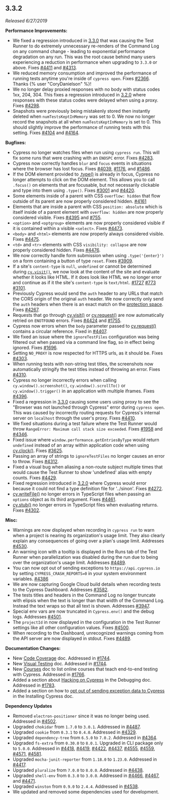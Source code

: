 ## 3.3.2

*Released 6/27/2019*

**Performance Improvements:**

- We fixed a regression introduced in [3.3.0](/guides/references/changelog#3-3-0) that was causing the Test Runner to do extremely unnecessary re-renders of the Command Log on any command change - leading to exponential performance degradation on any run. This was the root cause behind many users experiencing a reduction in performance when upgrading to `3.3.0` or above. Fixes [#4411](https://github.com/cypress-io/cypress/issues/4411) and [#4313](https://github.com/cypress-io/cypress/issues/4313).
- We reduced memory consumption and improved the performance of running tests anytime you're inside of `cypress open`. Fixes [#2366](https://github.com/cypress-io/cypress/issues/2366). Thanks {% user "CoryDanielson" %}!
- We no longer delay proxied responses with no body with status codes 1xx, 204, 304. This fixes a regression introduced in [3.2.0](/guides/references/changelog#3-2-0) where responses with these status codes were delayed when using a proxy. Fixes [#4298](https://github.com/cypress-io/cypress/issues/4298).
- Snapshots were previously being mistakenly stored then instantly deleted when `numTestsKeptInMemory` was set to 0. We now no longer record the snapshots at all when `numTestsKeptInMemory` is set to 0. This should slightly improve the performance of running tests with this setting. Fixes [#4104](https://github.com/cypress-io/cypress/issues/4104) and [#4164](https://github.com/cypress-io/cypress/issues/4164).

**Bugfixes:**

- Cypress no longer watches files when run using `cypress run`. This will fix some runs that were crashing with an `ENOSPC` error. Fixes [#4283](https://github.com/cypress-io/cypress/issues/4283).
- Cypress now correctly handles `blur` and `focus` events in situations where the browser has lost focus. Fixes [#4039](https://github.com/cypress-io/cypress/issues/4039), [#1176](https://github.com/cypress-io/cypress/issues/1176), and [#1486](https://github.com/cypress-io/cypress/issues/1486).
- If the DOM element provided to [.type()](/api/commands/type) is already in focus, Cypress no longer attempts to click on the DOM element. This allows you to call `.focus()` on elements that are focusable, but not necessarily clickable and type into them using `.type()`. Fixes [#3001](https://github.com/cypress-io/cypress/issues/3001) and [#4420](https://github.com/cypress-io/cypress/issues/4420).
- Some elements inside of a parent with CSS `overflow: hidden` that flow outside of its parent are now properly considered hidden. [#4161](https://github.com/cypress-io/cypress/issues/4161)
- Elements that are inside a parent with CSS `position: absolute` which is itself inside of a parent element with `overflow: hidden` are now properly considered visible. Fixes [#4395](https://github.com/cypress-io/cypress/issues/4395) and [#755](https://github.com/cypress-io/cypress/issues/755).
- `<option>` and `<optgroup>` elements are now properly considered visible if it is contained within a visible `<select>`. Fixes [#4473](https://github.com/cypress-io/cypress/issues/4473).
- `<body>` and `<html>` elements are now properly always considered visible. Fixes [#4475](https://github.com/cypress-io/cypress/issues/4475).
- `<td>` and `<tr>` elements with CSS `visibility: collapse` are now properly considered hidden. Fixes [#4476](https://github.com/cypress-io/cypress/issues/4476).
- We now correctly handle form submission when using `.type('{enter}')` on a form containing a button of type `reset`. Fixes [#3909](https://github.com/cypress-io/cypress/issues/3909).
- If a site's `content-type` is `null`, `undefined` or cannot be determined during [`cy.visit()`](/api/commands/visit), we now look at the content of the site and evaluate whether it looks like HTML. If it does look like HTML we no longer error and continue as if it the site's `content-type` is `text/html`. [#1727](https://github.com/cypress-io/cypress/issues/1727) [#773](https://github.com/cypress-io/cypress/issues/773) [#3101](https://github.com/cypress-io/cypress/issues/3101).
- Previously Cypress would send the `auth` header to any URLs that match the CORS origin of the original `auth` header. We now correctly only send the `auth` headers when there is an exact match on the [protection space](https://tools.ietf.org/html/rfc7235#section-2.2). Fixes [#4267](https://github.com/cypress-io/cypress/issues/4267).
- Requests that go through [cy.visit()](/api/commands/visit) or  [cy.request()](/api/commands/request) are now automatically retried on `ENOTFOUND` errors. Fixes [#4424](https://github.com/cypress-io/cypress/issues/4424) and [#1755](https://github.com/cypress-io/cypress/issues/1755).
- Cypress now errors when the `body` parameter passed to [cy.request()](/api/commands/request) contains a circular reference. Fixed in [#4407](https://github.com/cypress-io/cypress/pull/4407).
- We fixed an issue where the `ignoreTestFiles` configuration was being filtered out when passed via a command line flag, so in effect being ignored. Fixes [#1696](https://github.com/cypress-io/cypress/issues/1696).
- Setting `NO_PROXY` is now respected for HTTPS urls, as it should be. Fixes [#4303](https://github.com/cypress-io/cypress/issues/4303).
- When running tests with non-string test titles, the screenshots now automatically stringify the test titles instead of throwing an error. Fixes [#4310](https://github.com/cypress-io/cypress/issues/4310).
- Cypress no longer incorrectly errors when calling `cy.window().screenshot()`, `cy.window().scrollTo()` or `cy.window().trigger()` in an application with multiple iframes. Fixes [#4396](https://github.com/cypress-io/cypress/issues/4396).
- Fixed a regression in [3.3.0](/guides/references/changelog#3-3-0) causing some users using proxy to see the "Browser was not launched through Cypress" error during `cypress open`. This was caused by incorrectly routing requests for Cypress's internal server on `localhost` through the user's proxy. Fixes [#4410](https://github.com/cypress-io/cypress/issues/4410).
- We fixed situations during a test failure where the Test Runner would throw `RangeError: Maximum call stack size exceeded`. Fixes [#1958](https://github.com/cypress-io/cypress/issues/1958) and [#4346](https://github.com/cypress-io/cypress/issues/4346).
- Fixed issue where `window.performance.getEntriesByType` would return `undefined` instead of an array within application code when using [cy.clock()](/api/commands/clock). Fixes [#3625](https://github.com/cypress-io/cypress/issues/3625).
- Passing an array of strings to `ignoreTestFiles` no longer causes an error to throw. Fixes [#4312](https://github.com/cypress-io/cypress/issues/4312).
- Fixed a visual bug when aliasing a non-route subject multiple times that would cause the Test Runner to show 'undefined' alias with empty counts. Fixes [#4429](https://github.com/cypress-io/cypress/issues/4429).
- Fixed regression introduced in [3.2.0](/guides/references/changelog#3-2-0) where Cypress would error because it could not find a type definition file for '../sinon'. Fixes [#4272](https://github.com/cypress-io/cypress/issues/4272).
- [cy.writeFile()](/api/commands/writefile) no longer errors in TypeScript files when passing an `options` object as its third argument. Fixes [#4461](https://github.com/cypress-io/cypress/issues/4461).
- [cy.stub()](/api/commands/stub) no longer errors in TypeScript files when evaluating returns. Fixes [#4302](https://github.com/cypress-io/cypress/issues/4302).

**Misc:**

- Warnings are now displayed when recording in `cypress run` to warn when a project is nearing its organization's usage limit. They also clearly explain any consequences of going over a plan's usage limit. Addresses [#4530](https://github.com/cypress-io/cypress/issues/4530).
- An warning icon with a tooltip is displayed in the Runs tab of the Test Runner when parallelization was disabled during the run due to being over the organization's usage limit. Addresses [#4489](https://github.com/cypress-io/cypress/issues/4489).
- You can now opt out of sending exceptions to `https://api.cypress.io` by setting `CYPRESS_CRASH_REPORTS=0` in your system environment variables. [#4386](https://github.com/cypress-io/cypress/issues/4386)
- We are now capturing Google Cloud build details when recording tests to the Cypress Dashboard. Addresses [#3582](https://github.com/cypress-io/cypress/issues/3582).
- The tests titles and headers in the Command Log no longer truncate with elipsis when the text is longer than that width of the Command Log. Instead the text wraps so that all text is shown. Addresses [#3947](https://github.com/cypress-io/cypress/issues/3947).
- Special env vars are now truncated in `Cypress.env()` and the debug logs. Addresses [#4501](https://github.com/cypress-io/cypress/issues/4501).
- The `projectId` in now displayed in the configuration in the Test Runner settings like all other configuration values. Fixes [#4500](https://github.com/cypress-io/cypress/issues/4500).
- When recording to the Dashboard, unrecognized warnings coming from the API server are now displayed in stdout. Fixes [#4489](https://github.com/cypress-io/cypress/issues/4489).

**Documentation Changes:**

- New [Code Coverage](/guides/tooling/code-coverage) doc. Addressed in [#1744](https://github.com/cypress-io/cypress-documentation/pull/1744).
- New [Visual Testing](/guides/tooling/visual-testing) doc. Addressed in [#1744](https://github.com/cypress-io/cypress-documentation/pull/1536).
- New [Courses](/examples/media/courses-media) doc to list online courses that teach end-to-end testing with Cypress. Addressed in [#1766](https://github.com/cypress-io/cypress-documentation/pull/1766).
- Added a section about [Hacking on Cypress](/guides/guides/debugging#Hacking-on-Cypress) in the Debugging doc. Addressed in [#1783](https://github.com/cypress-io/cypress-documentation/pull/1783).
- Added a section on how to [opt out of sending exception data to Cypress](/guides/getting-started/installing-cypress#Opt-out-of-sending-exception-data-to-Cypress) in the Installing Cypress doc.

**Dependency Updates**

- Removed `electron-positioner` since it was no longer being used. Addressed in [#4502](https://github.com/cypress-io/cypress/pull/4502).
- Upgraded `chokidar` from `1.7.0` to `3.0.1`. Addressed in [#4487](https://github.com/cypress-io/cypress/pull/4487).
- Upgraded `cookie` from `0.3.1` to `0.4.0`. Addressed in [#4329](https://github.com/cypress-io/cypress/pull/4329).
- Upgraded `dependency-tree` from `6.5.0` to `7.0.2`. Addressed in [#4364](https://github.com/cypress-io/cypress/pull/4364).
- Upgraded `fs-extra` from `0.30.0` to `8.0.1`. Upgraded in CLI package only to `5.0.0`. Addressed in [#4418](https://github.com/cypress-io/cypress/pull/4418), [#4419](https://github.com/cypress-io/cypress/pull/4419), [#4422](https://github.com/cypress-io/cypress/pull/4422), [#4437](https://github.com/cypress-io/cypress/pull/4437), [#4555](https://github.com/cypress-io/cypress/pull/4555), [#4559](https://github.com/cypress-io/cypress/pull/4559), [#4571](https://github.com/cypress-io/cypress/pull/4571), [#4581](https://github.com/cypress-io/cypress/pull/4581).
- Upgraded `mocha-junit-reporter` from `1.18.0` to `1.23.0`. Addressed in [#4417](https://github.com/cypress-io/cypress/pull/4417).
- Upgraded `pluralize` from `7.0.0` to `8.0.0`. Addressed in [#4438](https://github.com/cypress-io/cypress/pull/4438).
- Upgraded `shell-env` from `0.3.0` to `3.0.0`. Addressed in [#4466](https://github.com/cypress-io/cypress/pull/4466), [#4467](https://github.com/cypress-io/cypress/pull/4467), and [#4471](https://github.com/cypress-io/cypress/pull/4471).
- Upgraded `winston` from `0.9.0` to `2.4.4`. Addressed in [#4538](https://github.com/cypress-io/cypress/pull/4538).
- We updated and removed some dependencies used for development.

